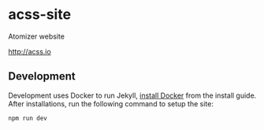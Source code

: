 # acss-site

Atomizer website

http://acss.io

## Development

Development uses Docker to run Jekyll, [install Docker](https://docs.docker.com/get-docker/) from the install guide. After installations, run the following command to setup the site:

```bash
npm run dev
```
